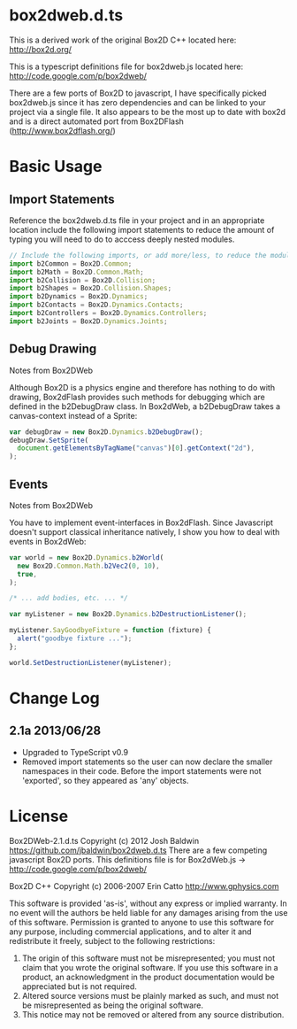 # box2dweb.d.ts

This is a derived work of the original Box2D C++ located here: http://box2d.org/

This is a typescript definitions file for box2dweb.js located here: http://code.google.com/p/box2dweb/

There are a few ports of Box2D to javascript, I have specifically picked box2dweb.js since it has zero dependencies and can be linked to your project via a single file. It also appears to be the most up to date with box2d and is a direct automated port from Box2DFlash (http://www.box2dflash.org/)

# Basic Usage

## Import Statements

Reference the box2dweb.d.ts file in your project and in an appropriate location include the following import statements to reduce the amount of typing you will need to do to acccess deeply nested modules.

```typescript
// Include the following imports, or add more/less, to reduce the module nesting.
import b2Common = Box2D.Common;
import b2Math = Box2D.Common.Math;
import b2Collision = Box2D.Collision;
import b2Shapes = Box2D.Collision.Shapes;
import b2Dynamics = Box2D.Dynamics;
import b2Contacts = Box2D.Dynamics.Contacts;
import b2Controllers = Box2D.Dynamics.Controllers;
import b2Joints = Box2D.Dynamics.Joints;
```

## Debug Drawing

Notes from Box2DWeb

Although Box2D is a physics engine and therefore has nothing to do with drawing, Box2dFlash provides such methods for debugging which are defined in the b2DebugDraw class. In Box2dWeb, a b2DebugDraw takes a canvas-context instead of a Sprite:

```typescript
var debugDraw = new Box2D.Dynamics.b2DebugDraw();
debugDraw.SetSprite(
  document.getElementsByTagName("canvas")[0].getContext("2d"),
);
```

## Events

Notes from Box2DWeb

You have to implement event-interfaces in Box2dFlash. Since Javascript doesn't support classical inheritance natively, I show you how to deal with events in Box2dWeb:

```typescript
var world = new Box2D.Dynamics.b2World(
  new Box2D.Common.Math.b2Vec2(0, 10),
  true,
);

/* ... add bodies, etc. ... */

var myListener = new Box2D.Dynamics.b2DestructionListener();

myListener.SayGoodbyeFixture = function (fixture) {
  alert("goodbye fixture ...");
};

world.SetDestructionListener(myListener);
```

# Change Log

## 2.1a 2013/06/28

- Upgraded to TypeScript v0.9
- Removed import statements so the user can now declare the smaller namespaces in their code. Before the import statements were not 'exported', so they appeared as 'any' objects.

# License

Box2DWeb-2.1.d.ts Copyright (c) 2012 Josh Baldwin https://github.com/jbaldwin/box2dweb.d.ts
There are a few competing javascript Box2D ports.
This definitions file is for Box2dWeb.js ->
http://code.google.com/p/box2dweb/

Box2D C++ Copyright (c) 2006-2007 Erin Catto http://www.gphysics.com

This software is provided 'as-is', without any express or implied
warranty. In no event will the authors be held liable for any damages
arising from the use of this software.
Permission is granted to anyone to use this software for any purpose,
including commercial applications, and to alter it and redistribute it
freely, subject to the following restrictions:

1. The origin of this software must not be misrepresented; you must not
   claim that you wrote the original software. If you use this software
   in a product, an acknowledgment in the product documentation would be
   appreciated but is not required.
2. Altered source versions must be plainly marked as such, and must not be
   misrepresented as being the original software.
3. This notice may not be removed or altered from any source distribution.
